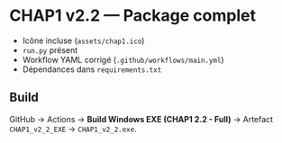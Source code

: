 # CHAP1 v2.2 — Package complet

- Icône incluse (`assets/chap1.ico`)
- `run.py` présent
- Workflow YAML corrigé (`.github/workflows/main.yml`)
- Dépendances dans `requirements.txt`

## Build
GitHub → Actions → **Build Windows EXE (CHAP1 2.2 - Full)** → Artefact `CHAP1_v2_2_EXE` → `CHAP1_v2_2.exe`.
